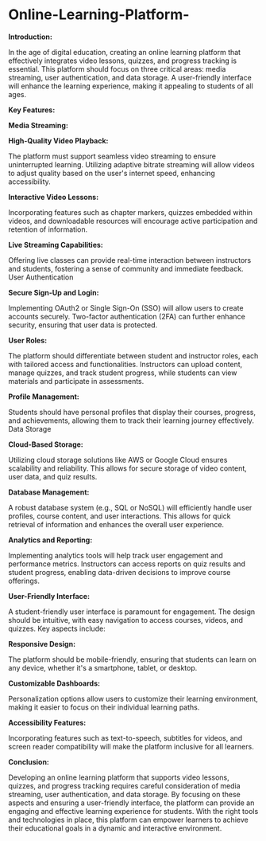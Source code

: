 # Online-Learning-Platform-
**Introduction:**

In the age of digital education, creating an online learning platform that effectively integrates video lessons, quizzes, and progress tracking is essential. This platform should focus on three critical areas: media streaming, user authentication, and data storage. A user-friendly interface will enhance the learning experience, making it appealing to students of all ages.

**Key Features:**

**Media Streaming:**

**High-Quality Video Playback:**

The platform must support seamless video streaming to ensure uninterrupted learning. Utilizing adaptive bitrate streaming will allow videos to adjust quality based on the user's internet speed, enhancing accessibility.

**Interactive Video Lessons:**

Incorporating features such as chapter markers, quizzes embedded within videos, and downloadable resources will encourage active participation and retention of information.

**Live Streaming Capabilities:**

Offering live classes can provide real-time interaction between instructors and students, fostering a sense of community and immediate feedback.
User Authentication

**Secure Sign-Up and Login:**

Implementing OAuth2 or Single Sign-On (SSO) will allow users to create accounts securely. Two-factor authentication (2FA) can further enhance security, ensuring that user data is protected.

**User Roles:**

The platform should differentiate between student and instructor roles, each with tailored access and functionalities. Instructors can upload content, manage quizzes, and track student progress, while students can view materials and participate in assessments.

**Profile Management:**

Students should have personal profiles that display their courses, progress, and achievements, allowing them to track their learning journey effectively.
Data Storage

**Cloud-Based Storage:**

Utilizing cloud storage solutions like AWS or Google Cloud ensures scalability and reliability. This allows for secure storage of video content, user data, and quiz results.

**Database Management:**

A robust database system (e.g., SQL or NoSQL) will efficiently handle user profiles, course content, and user interactions. This allows for quick retrieval of information and enhances the overall user experience.

**Analytics and Reporting:**

Implementing analytics tools will help track user engagement and performance metrics. Instructors can access reports on quiz results and student progress, enabling data-driven decisions to improve course offerings.

**User-Friendly Interface:**

A student-friendly user interface is paramount for engagement. The design should be intuitive, with easy navigation to access courses, videos, and quizzes. Key aspects include:

**Responsive Design:**

The platform should be mobile-friendly, ensuring that students can learn on any device, whether it's a smartphone, tablet, or desktop.

**Customizable Dashboards:**

Personalization options allow users to customize their learning environment, making it easier to focus on their individual learning paths.

**Accessibility Features:**

Incorporating features such as text-to-speech, subtitles for videos, and screen reader compatibility will make the platform inclusive for all learners.

**Conclusion:**

Developing an online learning platform that supports video lessons, quizzes, and progress tracking requires careful consideration of media streaming, user authentication, and data storage. By focusing on these aspects and ensuring a user-friendly interface, the platform can provide an engaging and effective learning experience for students. With the right tools and technologies in place, this platform can empower learners to achieve their educational goals in a dynamic and interactive environment.
